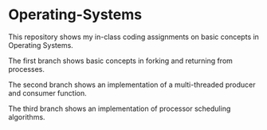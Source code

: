 # Operating-Systems

This repository shows my in-class coding assignments on basic concepts in Operating Systems.

The first branch shows basic concepts in forking and returning from processes.

The second branch shows an implementation of a multi-threaded producer and consumer function.

The third branch shows an implementation of processor scheduling algorithms.
